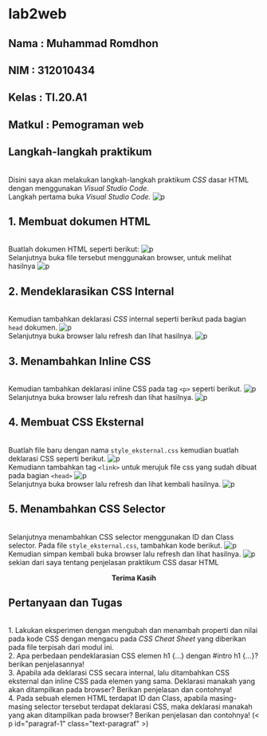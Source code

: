 # lab2web

## Nama     : Muhammad Romdhon
## NIM      : 312010434
## Kelas    : TI.20.A1
## Matkul   : Pemograman web

## Langkah-langkah praktikum
<br> Disini saya akan melakukan langkah-langkah praktikum *CSS* dasar HTML dengan menggunakan *Visual Studio Code.*
<br>Langkah pertama buka *Visual Studio Code.*
![p](gambar/ss0.png)

## 1. Membuat dokumen HTML
<br> Buatlah dokumen HTML seperti berikut:
![p](gambar/ss1.png)
<br> Selanjutnya buka file tersebut menggunakan browser, untuk melihat hasilnya
![p](gambar/ss2.png)

## 2. Mendeklarasikan CSS Internal
<br>Kemudian tambahkan deklarasi *CSS* internal seperti berikut pada bagian `head` dokumen.
![p](gambar/ss3.png)
<br>Selanjutnya buka browser lalu refresh dan lihat hasilnya.
![p](gambar/ss4.png)

## 3. Menambahkan Inline CSS
<br> Kemudian tambahkan deklarasi inline CSS pada tag `<p>` seperti berikut.
![p](gambar/ss5.png)
<br> Selanjutnya buka browser lalu refresh dan lihat hasilnya.
![p](gambar/ss6.png)

## 4. Membuat CSS Eksternal
<br> Buatlah file baru dengan nama `style_eksternal.css` kemudian buatlah deklarasi CSS seperti berikut.
![p](gambar/ss7.png)
<br> Kemudiann tambahkan tag `<link>` untuk merujuk file css yang sudah dibuat pada bagian `<head>`
![p](gambar/ss8.png)
<br> Selanjutnya buka browser lalu refresh dan lihat kembali hasilnya.
![p](gambar/ss9.png)

## 5. Menambahkan CSS Selector
<br>Selanjutnya menambahkan CSS selector menggunakan ID dan Class selector. Pada file `style_eksternal.css`, tambahkan kode berikut.
![p](gambar/ss10.png)
<br>Kemudian simpan kembali buka browser lalu refresh dan lihat hasilnya.
![p](gambar/ss11.png)
<br> sekian dari saya tentang penjelasan praktikum CSS dasar HTML
<br> <p align="center"> **Terima Kasih**

## Pertanyaan dan Tugas
<br> 1. Lakukan eksperimen dengan mengubah dan menambah properti dan nilai pada kode CSS
dengan mengacu pada *CSS Cheat Sheet* yang diberikan pada file terpisah dari modul ini.
<br> 2. Apa perbedaan pendeklarasian CSS elemen h1 {...} dengan #intro h1 {...}? berikan
penjelasannya!
<br> 3. Apabila ada deklarasi CSS secara internal, lalu ditambahkan CSS eksternal dan inline CSS pada
elemen yang sama. Deklarasi manakah yang akan ditampilkan pada browser? Berikan
penjelasan dan contohnya!
<br> 4. Pada sebuah elemen HTML terdapat ID dan Class, apabila masing-masing selector tersebut
terdapat deklarasi CSS, maka deklarasi manakah yang akan ditampilkan pada browser?
Berikan penjelasan dan contohnya! (< p id="paragraf-1" class="text-paragraf" >)